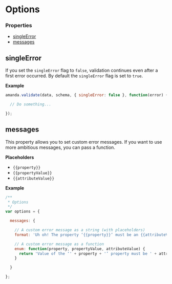 # Options

### Properties

* [singleError](#singleError)
* [messages](#messages)

## singleError

If you set the `singleError` flag to `false`, validation continues even after a first error occurred. By default the `singleError` flag is set to `true`.

**Example**

```javascript
amanda.validate(data, schema, { singleError: false }, function(error) {

  // Do something...

});
```

## messages

This property allows you to set custom error messages. If you want to use more ambitious messages, you can pass a function.

**Placeholders**

* `{{property}}`
* `{{propertyValue}}`
* `{{attributeValue}}`

**Example**

```javascript
/**
 * Options
 */
var options = {

  messages: {

    // A custom error message as a string (with placeholders)
    format: 'Uh oh! The property ‘{{property}}’ must be an {{attributeValue}}. Well, ‘{{propertyValue}}’ doesn\'t look like an email. ', // Uh oh! Param ‘email’ must be an email.

    // A custom error message as a function
    enum: function(property, propertyValue, attributeValue) {
      return 'Value of the ‘' + property + '’ property must be ' + attributeValue.join(' or ') + '.'; // A value of the ‘sex’ property must be male or female.
    }

  }

};
```
